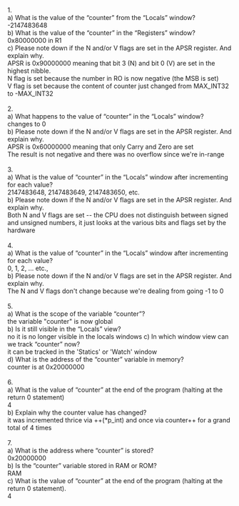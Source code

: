 <br>1.<br>
a) What is the value of the “counter” from the “Locals” window?<br>
	-2147483648<br>
b) What is the value of the “counter” in the “Registers” window?<br>
	0x80000000 in R1<br>
c) Please note down if the N and/or V flags are set in the APSR register. And explain why.<br>
	APSR is 0x90000000 meaning that bit 3 (N) and bit 0 (V) are set in the highest nibble.<br>
	N flag is set because the number in RO is now negative (the MSB is set)<br>
	V flag is set because the content of counter just changed from MAX_INT32 to -MAX_INT32<br>
<br>2.<br>
a) What happens to the value of “counter” in the “Locals” window?<br>
	changes to 0<br>
b) Please note down if the N and/or V flags are set in the APSR register. And explain why.<br>
	APSR is 0x60000000 meaning that only Carry and Zero are set<br>
	The result is not negative and there was no overflow since we're in-range <br>
<br>3.<br> 
a) What is the value of “counter” in the “Locals” window after incrementing for each value? <br>
	2147483648, 2147483649, 2147483650, etc. <br>
b) Please note down if the N and/or V flags are set in the APSR register. And explain why.<br>
	Both N and V flags are set -- the CPU does not distinguish between signed and unsigned numbers, it just looks at the various bits and flags set by the hardware <br>
<br>4.<br>
a) What is the value of “counter” in the “Locals” window after incrementing for each value? <br>
	0, 1, 2, ... etc., <br>
b) Please note down if the N and/or V flags are set in the APSR register. And explain why.<br>
	The N and V flags don't change because we're dealing from going -1 to 0 <br>
<br>5.<br>
a) What is the scope of the variable “counter”? <br>
	the variable "counter" is now global <br>
b) Is it still visible in the “Locals” view? <br>
	no it is no longer visible in the locals windows
c) In which window view can we track “counter” now? <br>
	it can be tracked in the 'Statics' or 'Watch' window <br>
d) What is the address of the “counter” variable in memory? <br>
	counter is at 0x20000000 <br>
<br>6. <br>
a) What is the value of “counter” at the end of the program (halting at the return 0 statement)<br>
	4 <br>
b) Explain why the counter value has changed? <br>
	it was incremented thrice via ++(*p_int) and once via counter++ for a grand total of 4 times <br>
<br>7. <br>
a) What is the address where “counter” is stored? <br>
	0x20000000 <br>
b) Is the “counter” variable stored in RAM or ROM? <br>
	RAM <br>
c) What is the value of “counter” at the end of the program (halting at the return 0 statement). <br>
	4 <br>
